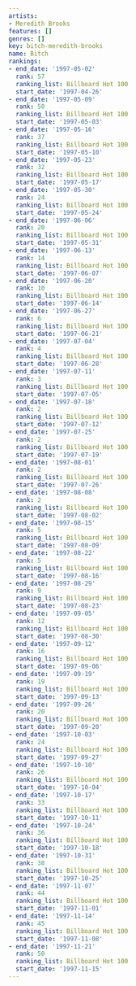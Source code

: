 ```yaml
---
artists:
- Meredith Brooks
features: []
genres: []
key: bitch-meredith-brooks
name: Bitch
rankings:
- end_date: '1997-05-02'
  rank: 57
  ranking_list: Billboard Hot 100
  start_date: '1997-04-26'
- end_date: '1997-05-09'
  rank: 50
  ranking_list: Billboard Hot 100
  start_date: '1997-05-03'
- end_date: '1997-05-16'
  rank: 37
  ranking_list: Billboard Hot 100
  start_date: '1997-05-10'
- end_date: '1997-05-23'
  rank: 32
  ranking_list: Billboard Hot 100
  start_date: '1997-05-17'
- end_date: '1997-05-30'
  rank: 24
  ranking_list: Billboard Hot 100
  start_date: '1997-05-24'
- end_date: '1997-06-06'
  rank: 20
  ranking_list: Billboard Hot 100
  start_date: '1997-05-31'
- end_date: '1997-06-13'
  rank: 14
  ranking_list: Billboard Hot 100
  start_date: '1997-06-07'
- end_date: '1997-06-20'
  rank: 10
  ranking_list: Billboard Hot 100
  start_date: '1997-06-14'
- end_date: '1997-06-27'
  rank: 6
  ranking_list: Billboard Hot 100
  start_date: '1997-06-21'
- end_date: '1997-07-04'
  rank: 4
  ranking_list: Billboard Hot 100
  start_date: '1997-06-28'
- end_date: '1997-07-11'
  rank: 3
  ranking_list: Billboard Hot 100
  start_date: '1997-07-05'
- end_date: '1997-07-18'
  rank: 2
  ranking_list: Billboard Hot 100
  start_date: '1997-07-12'
- end_date: '1997-07-25'
  rank: 2
  ranking_list: Billboard Hot 100
  start_date: '1997-07-19'
- end_date: '1997-08-01'
  rank: 2
  ranking_list: Billboard Hot 100
  start_date: '1997-07-26'
- end_date: '1997-08-08'
  rank: 2
  ranking_list: Billboard Hot 100
  start_date: '1997-08-02'
- end_date: '1997-08-15'
  rank: 5
  ranking_list: Billboard Hot 100
  start_date: '1997-08-09'
- end_date: '1997-08-22'
  rank: 5
  ranking_list: Billboard Hot 100
  start_date: '1997-08-16'
- end_date: '1997-08-29'
  rank: 9
  ranking_list: Billboard Hot 100
  start_date: '1997-08-23'
- end_date: '1997-09-05'
  rank: 12
  ranking_list: Billboard Hot 100
  start_date: '1997-08-30'
- end_date: '1997-09-12'
  rank: 16
  ranking_list: Billboard Hot 100
  start_date: '1997-09-06'
- end_date: '1997-09-19'
  rank: 19
  ranking_list: Billboard Hot 100
  start_date: '1997-09-13'
- end_date: '1997-09-26'
  rank: 20
  ranking_list: Billboard Hot 100
  start_date: '1997-09-20'
- end_date: '1997-10-03'
  rank: 24
  ranking_list: Billboard Hot 100
  start_date: '1997-09-27'
- end_date: '1997-10-10'
  rank: 26
  ranking_list: Billboard Hot 100
  start_date: '1997-10-04'
- end_date: '1997-10-17'
  rank: 33
  ranking_list: Billboard Hot 100
  start_date: '1997-10-11'
- end_date: '1997-10-24'
  rank: 36
  ranking_list: Billboard Hot 100
  start_date: '1997-10-18'
- end_date: '1997-10-31'
  rank: 38
  ranking_list: Billboard Hot 100
  start_date: '1997-10-25'
- end_date: '1997-11-07'
  rank: 44
  ranking_list: Billboard Hot 100
  start_date: '1997-11-01'
- end_date: '1997-11-14'
  rank: 45
  ranking_list: Billboard Hot 100
  start_date: '1997-11-08'
- end_date: '1997-11-21'
  rank: 50
  ranking_list: Billboard Hot 100
  start_date: '1997-11-15'
---
```


